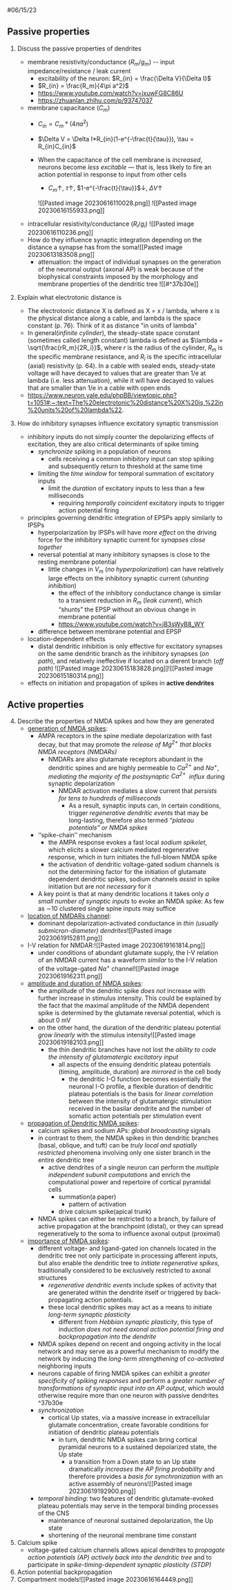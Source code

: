#06/15/23
## Passive properties

1.  Discuss the passive properties of dendrites  
	- membrane resistivity/conductance ($R_m/g_m$) -- input impedance/resistance / leak current
		- excitability of the neuron: $R_{in} = \frac{\Delta V}{\Delta I}$
		- $R_{in} = \frac{R_m}{4\pi a^2}$
		- https://www.youtube.com/watch?v=jxuwFG8C86U
		- https://zhuanlan.zhihu.com/p/93747037
	- membrane capacitance ($C_m$)
		- $C_{in} = C_m*(4\pi a^2)$  
		- $\Delta V = \Delta I*R_{in}(1-e^{-\frac{t}{\tau}}), \tau = R_{in}C_{in}$
		- When the capacitance of the cell membrane is *increased*, neurons become *less excitable* — that is, less likely to fire an action potential in response to input from other cells
			- $C_m$↑, $\tau$↑, $1-e^{-\frac{t}{\tau}}$↓, $\Delta V$↑
			
			![[Pasted image 20230616110028.png]] ![[Pasted image 20230616155933.png]]
	-  intracellular resistivity/conductance ($R_i/g_i$) ![[Pasted image 20230616110236.png]]
	- How do they influence synaptic integration depending on the distance a synapse has from the soma![[Pasted image 20230613183508.png]]
		- attenuation:  the impact of individual synapses on the generation of the neuronal output (axonal AP) is weak because of the biophysical constraints imposed by the morphology and membrane properties of the dendritic tree ![[#^37b30e]]
2.  Explain what electrotonic distance is
	- The electrotonic distance X is defined as X = x / lambda, where x is the physical distance along a cable, and lambda is the space constant (p. 76). Think of it as distance "in units of lambda"
	- In general(*infinite cylinder*), the steady-state space constant (sometimes called length constant) lambda is defined as $\lambda = \sqrt{\frac{rR_m}{2R_i}}$, where $r$ is the radius of the cylinder, $R_m$ is the specific membrane resistance, and $R_i$ is the specific intracellular (axial) resistivity (p. 64). In a cable with sealed ends, steady-state voltage will have decayed to values that are greater than 1/e at lambda (i.e. less attenuation), while it will have decayed to values that are smaller than 1/e in a cable with open ends
	- https://www.neuron.yale.edu/phpBB/viewtopic.php?t=1051#:~:text=The%20electrotonic%20distance%20X%20is,%22in%20units%20of%20lambda%22.

3.  How do inhibitory synapses influence excitatory synaptic transmission
	- inhibitory inputs do not simply counter the depolarizing effects of excitation, they are also critical determinants of spike timing
		- *synchronize* spiking in a population of neurons
			- cells receiving a common inhibitory input can stop spiking and subsequently return to threshold at the same time
		- limiting the *time window* for temporal summation of excitatory inputs
			- limit the *duration* of excitatory inputs to less than a few milliseconds
				- requiring *temporally coincident* excitatory inputs to trigger action potential firing
	- principles governing dendritic integration of EPSPs apply similarly to IPSPs
		- hyperpolarization by IPSPs will have *more effect* on the driving force for the inhibitory synaptic current for *synapses close together*
		- reversal potential at many inhibitory synapses is close to the resting membrane potential
			- little changes in $V_m$ (*no hyperpolarization*) can have relatively large effects on the inhibitory synaptic current (*shunting inhibition*)
				- the effect of the inhibitory conductance change is similar to a transient reduction in $R_m$ (*leak current*), which “shunts” the EPSP without an obvious change in membrane potential
				- https://www.youtube.com/watch?v=jB3sWyB8_WY
		- difference between membrane potential and EPSP
	- location-dependent effects
		- distal dendritic inhibition is only effective for excitatory synapses on the same dendritic branch as the inhibitory synapses (*on path*), and relatively ineffective if located on a dierent branch (*off path*)
		![[Pasted image 20230615183828.png]]![[Pasted image 20230615180314.png]]
	- effects on initiation and propagation of spikes in **active dendrites**
## Active properties

4.  Describe the properties of NMDA spikes and how they are generated
	- [generation of NMDA spikes](https://www.frontiersin.org/articles/10.3389/fnmol.2019.00238/full):
		- AMPA receptors in the spine mediate depolarization with fast decay, but that may promote the *release of $Mg^{2+}$ that blocks NMDA receptors (NMDARs)*
			- NMDARs are also glutamate receptors abundant in the dendritic spines and are highly permeable to $Ca^{2+}$ and $Na^+$, *mediating the majority of the postsynaptic $Ca^{2+}$  influx* during synaptic depolarization
				- NMDAR activation mediates a slow current that *persists for tens to hundreds of milliseconds*
					- As a result, synaptic inputs can, in certain conditions, trigger *regenerative dendritic events* that may be long-lasting, therefore also termed *“plateau potentials” or NMDA spikes*
		- ‘‘spike-chain’’ mechanism
			- the AMPA response evokes a fast local *sodium spikelet*, which elicits a slower calcium mediated regenerative response, which in turn initiates the full-blown NMDA spike
			- the activation of dendritic voltage-gated sodium channels is not the determining factor for the initiation of glutamate dependent dendritic spikes, sodium channels *assist* in spike initiation but are *not necessary* for it
		-  A key point is that at many dendritic locations it takes only *a small number of synaptic inputs* to evoke an NMDA spike: As few as ∼10 clustered single spine inputs may suffice
	- [location of NMDARs channel](https://onlinelibrary.wiley.com/doi/10.1002/jnr.22444): 
		- dominant depolarization-activated conductance in *thin (usually submicron-diameter) dendrites*![[Pasted image 20230619152811.png]] 
	- I-V relation for NMDAR:![[Pasted image 20230619161814.png]]
		- under conditions of abundant glutamate supply, the I-V relation of an NMDAR current has a waveform *similar* to the I-V relation of the voltage-gated $Na^+$ channel![[Pasted image 20230619162311.png]]
	- [amplitude and duration of NMDA spikes](https://onlinelibrary.wiley.com/doi/10.1002/jnr.22444):
		- the amplitude of the dendritic spike *does not* increase with further increase in stimulus intensity. This could be explained by the fact that the maximal amplitude of the NMDA dependent spike is determined by the glutamate reversal potential, which is about 0 mV
		- on the other hand, the duration of the dendritic plateau potential *grow linearly* with the stimulus intensity![[Pasted image 20230619182103.png]]
			- the thin dendritic branches have not lost the *ability to code the intensity of glutamatergic excitatory input*
				- all aspects of the ensuing dendritic plateau potentials (timing, amplitude, duration) are *mirrored* in the cell body
					- the dendritic I-O function becomes essentially the neuronal I-O profile, a flexible duration of dendritic plateau potentials is the basis for *linear correlation* between the intensity of glutamatergic stimulation received in the basilar dendrite and the number of somatic action potentials per stimulation event
	- [propagation of Dendritic NMDA spikes](https://onlinelibrary.wiley.com/doi/10.1002/jnr.22444):
		- calcium spikes and sodium APs: *global broadcasting* signals  
		- in contrast to them, the NMDA spikes in thin dendritic branches (basal, oblique, and tuft) can be *truly local and spatially restricted* phenomena involving only one sister branch in the entire dendritic tree
			- active dendrites of a single neuron can perform the *multiple independent subunit computations* and enrich the computational power and repertoire of cortical pyramidal cells
				- summation(a paper)
					- pattern of activation
				- drive calcium spike(apical trunk)
		- NMDA spikes can either be restricted to a branch, by failure of active propagation at the branchpoint (distal), or they can spread regeneratively to the soma to influence axonal output (proximal)
	- [importance of NMDA spikes](https://pubmed.ncbi.nlm.nih.gov/16181086/): 
		- different voltage- and ligand-gated ion channels located in the dendritic tree not only participate in processing afferent inputs, but also enable the dendritic tree to *initiate regenerative spikes*, traditionally considered to be exclusively restricted to axonal structures
			- *regenerative dendritic events* include spikes of activity that are generated within the dendrite itself or triggered by back-propagating action potentials.
			- these local dendritic spikes may act as a means to initiate *long-term synaptic plasticity*
				- different from *Hebbian synaptic plasticity*, this type of induction *does not need axonal action potential firing and backpropagation into the dendrite*
		- NMDA spikes depend on recent and ongoing activity in the local network and may serve as a powerful mechanism to modify the network by inducing the *long-term strengthening* of *co-activated* neighboring inputs
		- neurons capable of firing NMDA spikes can exhibit a *greater specificity of spiking responses* and perform a *greater number of transformations of synaptic input into an AP output*, which would otherwise require more than one neuron with passive dendrites  ^37b30e
		- *synchronization*
			- cortical Up states, via a massive increase in extracellular glutamate concentration, create favorable conditions for initiation of dendritic plateau potentials
				- in turn, dendritic NMDA spikes can bring cortical pyramidal neurons to a sustained depolarized state, the Up state
					- a transition from a Down state to an Up state dramatically *increases the AP firing probability* and therefore provides a *basis for synchronization* with an active assembly of neurons![[Pasted image 20230619192900.png]]
		- *temporal binding*: two features of dendritic glutamate-evoked plateau potentials may serve in the temporal binding processes of the CNS
			- maintenance of neuronal sustained depolarization, the Up state 
			- shortening of the neuronal membrane time constant
5.  Calcium spike
	- voltage-gated calcium channels allows apical dendrites to *propagate action potentials (AP) actively back into the dendritic tree* and to participate in *spike-timing-dependent synaptic plasticity (STDP)*
6.  Action potential backpropagation
7.  Compartment models![[Pasted image 20230616164449.png]]